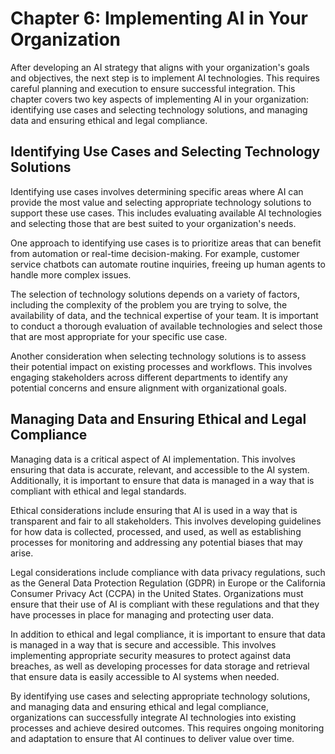 Chapter 6: Implementing AI in Your Organization
===============================================

After developing an AI strategy that aligns with your organization's goals and objectives, the next step is to implement AI technologies. This requires careful planning and execution to ensure successful integration. This chapter covers two key aspects of implementing AI in your organization: identifying use cases and selecting technology solutions, and managing data and ensuring ethical and legal compliance.

Identifying Use Cases and Selecting Technology Solutions
--------------------------------------------------------

Identifying use cases involves determining specific areas where AI can provide the most value and selecting appropriate technology solutions to support these use cases. This includes evaluating available AI technologies and selecting those that are best suited to your organization's needs.

One approach to identifying use cases is to prioritize areas that can benefit from automation or real-time decision-making. For example, customer service chatbots can automate routine inquiries, freeing up human agents to handle more complex issues.

The selection of technology solutions depends on a variety of factors, including the complexity of the problem you are trying to solve, the availability of data, and the technical expertise of your team. It is important to conduct a thorough evaluation of available technologies and select those that are most appropriate for your specific use case.

Another consideration when selecting technology solutions is to assess their potential impact on existing processes and workflows. This involves engaging stakeholders across different departments to identify any potential concerns and ensure alignment with organizational goals.

Managing Data and Ensuring Ethical and Legal Compliance
-------------------------------------------------------

Managing data is a critical aspect of AI implementation. This involves ensuring that data is accurate, relevant, and accessible to the AI system. Additionally, it is important to ensure that data is managed in a way that is compliant with ethical and legal standards.

Ethical considerations include ensuring that AI is used in a way that is transparent and fair to all stakeholders. This involves developing guidelines for how data is collected, processed, and used, as well as establishing processes for monitoring and addressing any potential biases that may arise.

Legal considerations include compliance with data privacy regulations, such as the General Data Protection Regulation (GDPR) in Europe or the California Consumer Privacy Act (CCPA) in the United States. Organizations must ensure that their use of AI is compliant with these regulations and that they have processes in place for managing and protecting user data.

In addition to ethical and legal compliance, it is important to ensure that data is managed in a way that is secure and accessible. This involves implementing appropriate security measures to protect against data breaches, as well as developing processes for data storage and retrieval that ensure data is easily accessible to AI systems when needed.

By identifying use cases and selecting appropriate technology solutions, and managing data and ensuring ethical and legal compliance, organizations can successfully integrate AI technologies into existing processes and achieve desired outcomes. This requires ongoing monitoring and adaptation to ensure that AI continues to deliver value over time.
